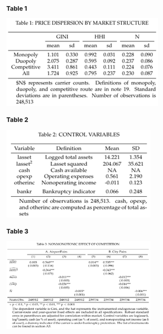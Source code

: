 ### Table 1

[<img src="./Results/Table1.png" title="Table 1" alt="Table 1" width="400.3" height="231"/>](./Table1.R)


### Table 2

[<img src="./Results/Table2.png" title="Table 2" alt="Table 2" width="380.3" height="231"/>](./Table2.R)

### Table 3

[<img src="./Results/Table3.png" title="Table 3" alt="Table 3" width="380.3" height="231"/>](./Table3.R)